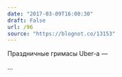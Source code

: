 ```yaml
---
date: "2017-03-09T16:00:30"
draft: False
url: /96
source: "https://blognot.co/13153"
---
```


Праздничные гримасы Uber-а — 

...
